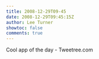 ```yaml
---
title: 2008-12-29T09-45
date: 2008-12-29T09:45:15Z
author: Lee Turner
showtoc: false
comments: true
---
```


Cool app of the day - Tweetree.com

